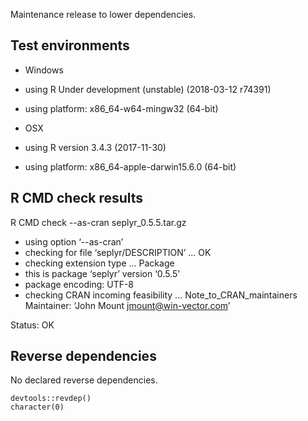 
Maintenance release to lower dependencies.

## Test environments

  * Windows
  * using R Under development (unstable) (2018-03-12 r74391)
  * using platform: x86_64-w64-mingw32 (64-bit)
  
  * OSX
  * using R version 3.4.3 (2017-11-30)
  * using platform: x86_64-apple-darwin15.6.0 (64-bit)

 

## R CMD check results

R CMD check --as-cran seplyr_0.5.5.tar.gz 

  * using option ‘--as-cran’
  * checking for file ‘seplyr/DESCRIPTION’ ... OK
  * checking extension type ... Package
  * this is package ‘seplyr’ version ‘0.5.5’
  * package encoding: UTF-8
  * checking CRAN incoming feasibility ... Note_to_CRAN_maintainers
    Maintainer: ‘John Mount <jmount@win-vector.com>’

Status: OK


## Reverse dependencies

No declared reverse dependencies.

    devtools::revdep()
    character(0)



